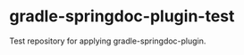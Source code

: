 gradle-springdoc-plugin-test
============================

Test repository for applying gradle-springdoc-plugin.
